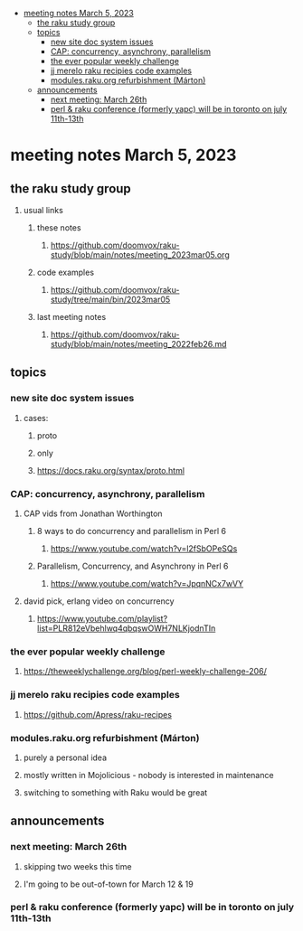 - [meeting notes March 5, 2023](#org4534b74)
  - [the raku study group](#orge597458)
  - [topics](#org5657e21)
    - [new site doc system issues](#org55d8bc3)
    - [CAP: concurrency, asynchrony, parallelism](#org22b3fcf)
    - [the ever popular weekly challenge](#org3906d62)
    - [jj merelo raku recipies code examples](#orgfb9e265)
    - [modules.raku.org refurbishment (Márton)](#org01e4748)
  - [announcements](#orga45fd69)
    - [next meeting: March 26th](#org1938ccf)
    - [perl & raku conference (formerly yapc) will be in toronto on july 11th-13th](#orgde2ca30)


<a id="org4534b74"></a>

# meeting notes March 5, 2023


<a id="orge597458"></a>

## the raku study group

1.  usual links

    1.  these notes
    
        1.  <https://github.com/doomvox/raku-study/blob/main/notes/meeting_2023mar05.org>
    
    2.  code examples
    
        1.  <https://github.com/doomvox/raku-study/tree/main/bin/2023mar05>
    
    3.  last meeting notes
    
        1.  <https://github.com/doomvox/raku-study/blob/main/notes/meeting_2022feb26.md>


<a id="org5657e21"></a>

## topics


<a id="org55d8bc3"></a>

### new site doc system issues

1.  cases:

    1.  proto
    
    2.  only
    
    3.  <https://docs.raku.org/syntax/proto.html>


<a id="org22b3fcf"></a>

### CAP: concurrency, asynchrony, parallelism

1.  CAP vids from Jonathan Worthington

    1.  8 ways to do concurrency and parallelism in Perl 6
    
        1.  <https://www.youtube.com/watch?v=l2fSbOPeSQs>
    
    2.  Parallelism, Concurrency, and Asynchrony in Perl 6
    
        1.  <https://www.youtube.com/watch?v=JpqnNCx7wVY>

2.  david pick, erlang video on concurrency

    1.  <https://www.youtube.com/playlist?list=PLR812eVbehlwq4qbqswOWH7NLKjodnTIn>


<a id="org3906d62"></a>

### the ever popular weekly challenge

1.  <https://theweeklychallenge.org/blog/perl-weekly-challenge-206/>


<a id="orgfb9e265"></a>

### jj merelo raku recipies code examples

1.  <https://github.com/Apress/raku-recipes>


<a id="org01e4748"></a>

### modules.raku.org refurbishment (Márton)

1.  purely a personal idea

2.  mostly written in Mojolicious - nobody is interested in maintenance

3.  switching to something with Raku would be great


<a id="orga45fd69"></a>

## announcements


<a id="org1938ccf"></a>

### next meeting: March 26th

1.  skipping two weeks this time

2.  I'm going to be out-of-town for March 12 & 19


<a id="orgde2ca30"></a>

### perl & raku conference (formerly yapc) will be in toronto on july 11th-13th
